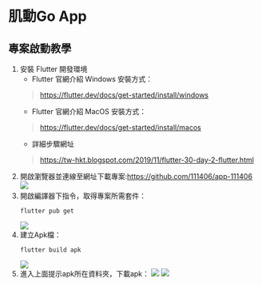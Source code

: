 # 肌動Go App

## 專案啟動教學

1. 安裝 Flutter 開發環境
    - Flutter 官網介紹 Windows 安裝方式：
    > https://flutter.dev/docs/get-started/install/windows
    - Flutter 官網介紹 MacOS 安裝方式：
    > https://flutter.dev/docs/get-started/install/macos
    - 詳細步驟網址
    > https://tw-hkt.blogspot.com/2019/11/flutter-30-day-2-flutter.html  
2. 開啟瀏覽器並連線至網址下載專案:https://github.com/111406/app-111406
    ![](https://i.imgur.com/JSXqe5j.png)
3. 開啟編譯器下指令，取得專案所需套件：
    ```
    flutter pub get
    ```
    ![](https://i.imgur.com/fQwUMwj.jpg)
4. 建立Apk檔：
    ```
    flutter build apk
    ```
    ![](https://i.imgur.com/HewJVTQ.jpg)
5. 進入上面提示apk所在資料夾，下載apk：
    ![](https://i.imgur.com/gwAVvcK.jpg)
    ![](https://i.imgur.com/TlAXvHb.png)
